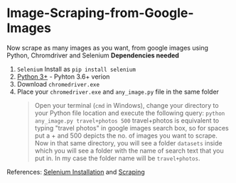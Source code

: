 # Image-Scraping-from-Google-Images
Now  scrape as many images as you want, from google images using Python, Chromdriver and Selenium
**Dependencies needed**
1) `Selenium`
Install as `pip install selenium`
2) [Python 3+](https://www.python.org/download/releases/3.0/?) - Pyhton 3.6+ verion
3) Download `chromedriver.exe`
4) Place your `chromedriver.exe` and `any_image.py` file in the same folder
   > Open your terminal (`cmd` in Windows), change your directory to your Python file location and execute the following query:
     `python any_image.py travel+photos 500`
     travel+photos is equivalent to typing "travel photos" in google images search box, so for spaces put a + and 500 depicts the no. of      images you want to scrape.
     Now in that same directory, you will see a folder `datasets` inside which you will see a folder with the name of search text that you      put in. In my case the folder name will be `travel+photos`.
    
References: <a href="https://github.com/harshitsidhwa/WhatsApp-bot-selenium">Selenium Installation</a> and <a href="https://github.com/atif93/google_image_downloader">Scraping</a>
